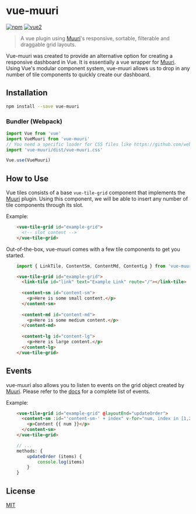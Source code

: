 # vue-muuri

[![npm](https://img.shields.io/npm/v/vue-muuri.svg)](https://www.npmjs.com/package/vue-muuri) [![vue2](https://img.shields.io/badge/vue-2.x-brightgreen.svg)](https://vuejs.org/)

> A vue plugin using [Muuri](https://github.com/haltu/muuri)'s responsive, sortable, filterable and draggable grid layouts.

Vue-muuri was created to provide an alternative option for creating a responsive dashboard in Vue. It is essentially a vue wrapper for [Muuri](https://github.com/haltu/muuri). Using Vue's modular component system, vue-muuri allows us to drop in any number of tile components to quickly create our dashboard.

## Installation

```bash
npm install --save vue-muuri
```

### Bundler (Webpack)

```js
import Vue from 'vue'
import VueMuuri from 'vue-muuri'
// You need a specific loader for CSS files like https://github.com/webpack/css-loader
import 'vue-muuri/dist/vue-muuri.css'

Vue.use(VueMuuri)
```

## How to Use

Vue tiles consists of a base `vue-tile-grid` component that implements the [Muuri](https://github.com/haltu/muuri) plugin. Using this component, we will be able to insert any number of tile components through its slot.

Example:
```html
    <vue-tile-grid id="example-grid">
      <!-- slot content -->
    </vue-tile-grid>
```

Out-of-the-box, vue-muuri comes with a few tile components to get you started.
```js
    import { LinkTile, ContentSm, ContentMd, ContentLg } from 'vue-muuri'
```

```html
    <vue-tile-grid id="example-grid">
      <link-tile id="link" text="Example Link" route="/"></link-tile>
      
      <content-sm id="content-sm">
        <p>Here is some small content.</p>
      </content-sm>
      
      <content-md id="content-md">
        <p>Here is some medium content.</p>
      </content-md>
      
      <content-lg id="content-lg">
        <p>Here is large content.</p>
      </content-lg>
    </vue-tile-grid>
```

## Events

vue-muuri also allows you to listen to events on the grid object created by [Muuri](https://github.com/haltu/muuri). Please refer to the [docs](https://github.com/haltu/muuri) for a complete list of events.

Example:
```html
    <vue-tile-grid id="example-grid" @layoutEnd="updateOrder">
      <content-sm :id="'content-sm-' + index" v-for="num, index in [1,2,3,4]">
        <p>Content {{ num }}</p>
      </content-sm>
    </vue-tile-grid>
```

```js
    // ...
    methods: {
        updateOrder (items) {
            console.log(items)
        }
    }
```

## License

[MIT](http://opensource.org/licenses/MIT)
